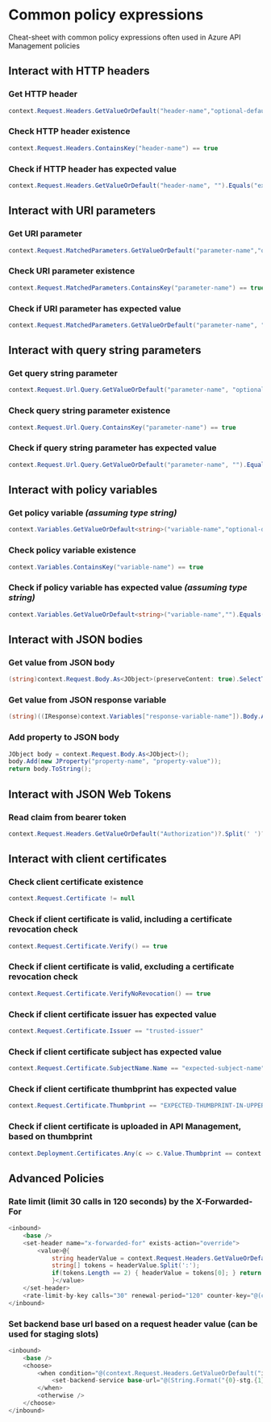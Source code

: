 # Common policy expressions

Cheat-sheet with common policy expressions often used in Azure API Management policies

## Interact with HTTP headers

### Get HTTP header

```c#
context.Request.Headers.GetValueOrDefault("header-name","optional-default-value")
```

### Check HTTP header existence

```c#
context.Request.Headers.ContainsKey("header-name") == true
```

### Check if HTTP header has expected value

```c#
context.Request.Headers.GetValueOrDefault("header-name", "").Equals("expected-header-value", StringComparison.OrdinalIgnoreCase)
```

## Interact with URI parameters


### Get URI parameter

```c#
context.Request.MatchedParameters.GetValueOrDefault("parameter-name","optional-default-value")
```

### Check URI parameter existence

```c#
context.Request.MatchedParameters.ContainsKey("parameter-name") == true
```

### Check if URI parameter has expected value

```c#
context.Request.MatchedParameters.GetValueOrDefault("parameter-name", "").Equals("expected-value", StringComparison.OrdinalIgnoreCase) == true
```

## Interact with query string parameters


### Get query string parameter

```c#
context.Request.Url.Query.GetValueOrDefault("parameter-name", "optional-default-value")
```

### Check query string parameter existence

```c#
context.Request.Url.Query.ContainsKey("parameter-name") == true
```

### Check if query string parameter has expected value

```c#
context.Request.Url.Query.GetValueOrDefault("parameter-name", "").Equals("expected-value", StringComparison.OrdinalIgnoreCase) == true
```

## Interact with policy variables


### Get policy variable *(assuming type string)*

```c#
context.Variables.GetValueOrDefault<string>("variable-name","optional-default-value")
```

### Check policy variable existence

```c#
context.Variables.ContainsKey("variable-name") == true
```

### Check if policy variable has expected value *(assuming type string)*

```c#
context.Variables.GetValueOrDefault<string>("variable-name","").Equals("expected-value", StringComparison.OrdinalIgnoreCase)
```

## Interact with JSON bodies


### Get value from JSON body

```c#
(string)context.Request.Body.As<JObject>(preserveContent: true).SelectToken("root.child jsonpath")
```

### Get value from JSON response variable

```c#
(string)((IResponse)context.Variables["response-variable-name"]).Body.As<JObject>().SelectToken("root.child jsonpath")
```

### Add property to JSON body

```c#
JObject body = context.Request.Body.As<JObject>();
body.Add(new JProperty("property-name", "property-value"));
return body.ToString();
```

## Interact with JSON Web Tokens


### Read claim from bearer token

```c#
context.Request.Headers.GetValueOrDefault("Authorization")?.Split(' ')?[1].AsJwt()?.Claims["claim-name"].FirstOrDefault()
```

## Interact with client certificates


### Check client certificate existence

```c#
context.Request.Certificate != null
```

### Check if client certificate is valid, including a certificate revocation check

```c#
context.Request.Certificate.Verify() == true
```

### Check if client certificate is valid, excluding a certificate revocation check

```c#
context.Request.Certificate.VerifyNoRevocation() == true
```

### Check if client certificate issuer has expected value

```c#
context.Request.Certificate.Issuer == "trusted-issuer"
```

### Check if client certificate subject has expected value

```c#
context.Request.Certificate.SubjectName.Name == "expected-subject-name"
```

### Check if client certificate thumbprint has expected value

```c#
context.Request.Certificate.Thumbprint == "EXPECTED-THUMBPRINT-IN-UPPER-CASE"
```

### Check if client certificate is uploaded in API Management, based on thumbprint

```c#
context.Deployment.Certificates.Any(c => c.Value.Thumbprint == context.Request.Certificate.Thumbprint) == true
```

## Advanced Policies

### Rate limit (limit 30 calls in 120 seconds) by the X-Forwarded-For

```c#
<inbound>
    <base />
    <set-header name="x-forwarded-for" exists-action="override">
        <value>@{
            string headerValue = context.Request.Headers.GetValueOrDefault("x-forwarded-for","0");
            string[] tokens = headerValue.Split(':');
            if(tokens.Length == 2) { headerValue = tokens[0]; } return headerValue;
            }</value>
    </set-header>
    <rate-limit-by-key calls="30" renewal-period="120" counter-key="@(context.Request.Headers.GetValueOrDefault("x-forwarded-for","0"))" />
</inbound>
```

### Set backend base url based on a request header value (can be used for staging slots)

```c#
<inbound>
    <base />
    <choose>
        <when condition="@(context.Request.Headers.GetValueOrDefault("is-staging") == "true")">
            <set-backend-service base-url="@(String.Format("{0}-stg.{1}", context.Api.ServiceUrl.ToString().Split(new Char [] {'.'}, 2)))" />
        </when>
        <otherwise />
    </choose>
</inbound>
```
